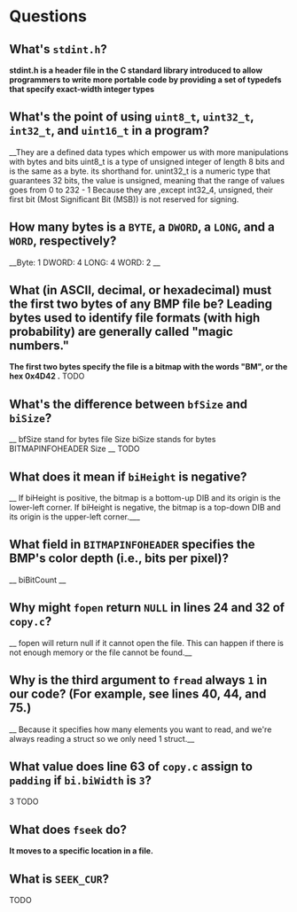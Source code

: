 # Questions

## What's `stdint.h`?
__stdint.h is a header file in the C standard library introduced to 
allow programmers to write more portable code by providing a set of typedefs that 
specify exact-width integer types__


## What's the point of using `uint8_t`, `uint32_t`, `int32_t`, and `uint16_t` in a program?
__They are a defined data types which empower us with more manipulations with bytes and bits
uint8_t is a type of unsigned integer of length 8 bits and is the same as a byte. its shorthand for.
unint32_t is a numeric type that guarantees 32 bits, the value is unsigned, meaning that the range of values goes from 0 to 232 - 1
Because they are ,except int32_4, unsigned, their first bit (Most Significant Bit (MSB)) is not reserved for signing.


## How many bytes is a `BYTE`, a `DWORD`, a `LONG`, and a `WORD`, respectively?
__Byte: 1
  DWORD: 4
  LONG: 4
  WORD: 2 __

## What (in ASCII, decimal, or hexadecimal) must the first two bytes of any BMP file be? Leading bytes used to identify file formats (with high probability) are generally called "magic numbers."
__The first two bytes specify the file is a bitmap with the words "BM", or the hex 0x4D42 .__
TODO

## What's the difference between `bfSize` and `biSize`?
__ bfSize stand for bytes file Size
   biSize stands for bytes BITMAPINFOHEADER Size __
TODO

## What does it mean if `biHeight` is negative?
__ If biHeight is positive, the bitmap is a bottom-up DIB and its origin is the lower-left corner. 
If biHeight is negative, the bitmap is a top-down DIB and its origin is the upper-left corner.___

## What field in `BITMAPINFOHEADER` specifies the BMP's color depth (i.e., bits per pixel)?
__ biBitCount __

## Why might `fopen` return `NULL` in lines 24 and 32 of `copy.c`?
__ fopen will return null if it cannot open the file. This can happen 
if there is not enough memory or the file cannot be found.__

## Why is the third argument to `fread` always `1` in our code? (For example, see lines 40, 44, and 75.)
__ Because it specifies how many elements you want to read, and 
we're always reading a struct so we only need 1 struct.__

## What value does line 63 of `copy.c` assign to `padding` if `bi.biWidth` is `3`?
3
TODO

## What does `fseek` do?
__It moves to a specific location in a file.__

## What is `SEEK_CUR`?

TODO
